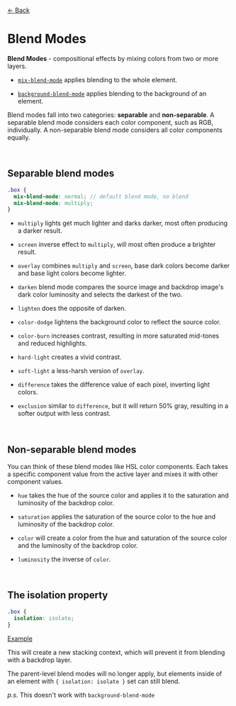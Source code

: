 [&larr; Back](./README.md)

# Blend Modes

**Blend Modes** - compositional effects by mixing colors from two or more layers.

- [`mix-blend-mode`](https://developer.mozilla.org/en-US/docs/Web/CSS/mix-blend-mode) applies blending to the whole element.

- [`background-blend-mode`](https://developer.mozilla.org/en-US/docs/Web/CSS/background-blend-mode) applies blending to the background of an element.

Blend modes fall into two categories: **separable** and **non-separable**. A separable blend mode considers each color component, such as RGB, individually. A non-separable blend mode considers all color components equally.

<br>

## Separable blend modes

```scss
.box {
  mix-blend-mode: normal; // default blend mode, no blend
  mix-blend-mode: multiply;
}
```

- `multiply` lights get much lighter and darks darker, most often producing a darker result.

- `screen` inverse effect to `multiply`, will most often produce a brighter result.

- `overlay` combines `multiply` and `screen`, base dark colors become darker and base light colors become lighter.

- `darken` blend mode compares the source image and backdrop image's dark color luminosity and selects the darkest of the two.

- `lighten` does the opposite of darken.

- `color-dodge` lightens the background color to reflect the source color.

- `color-burn` increases contrast, resulting in more saturated mid-tones and reduced highlights.

- `hard-light` creates a vivid contrast.

- `soft-light` a less-harsh version of `overlay`.

- `difference` takes the difference value of each pixel, inverting light colors.

- `exclusion` similar to `difference`, but it will return 50% gray, resulting in a softer output with less contrast.

<br>

## Non-separable blend modes

You can think of these blend modes like HSL color components. Each takes a specific component value from the active layer and mixes it with other component values.

- `hue` takes the hue of the source color and applies it to the saturation and luminosity of the backdrop color.

- `saturation` applies the saturation of the source color to the hue and luminosity of the backdrop color.

- `color` will create a color from the hue and saturation of the source color and the luminosity of the backdrop color.

- `luminosity` the inverse of `color`.

<br>

## The isolation property

```css
.box {
  isolation: isolate;
}
```

[Example](https://codepen.io/web-dot-dev/pen/JjELLXy)

This will create a new stacking context, which will prevent it from blending with a backdrop layer.

The parent-level blend modes will no longer apply, but elements inside of an element with `{ isolation: isolate }` set can still blend.

_p.s._ This doesn't work with `background-blend-mode`

<br>
